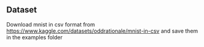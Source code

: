 ## Dataset
Download mnist in csv format from https://www.kaggle.com/datasets/oddrationale/mnist-in-csv and save them in the examples folder
